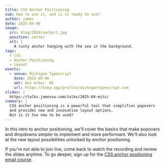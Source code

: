 ```yaml
---
title: CSS Anchor Positioning
sub: How to use it, and is it ready to use?
author: james
date: 2025-05-06
image:
  src: blog/2024/anchor1.jpg
  position: center
  alt: |
    A rusty anchor hanging with the sea in the background.
tags:
  - CSS
  - Anchor Positioning
  - Layout
events:
  - venue: Michigan Typescript
    date: 2025-05-06
    adr: Ann Arbor, MI
    url: https://bsky.app/profile/michigantypescript.com
slides: |
  https://talks.jamessw.com/talks/2025-04-mits/
summary: |
  CSS anchor positioning is a powerful tool that simplifies popovers
  and provides new and innovative layout options.
  But is it too new to be used?
---
```


In this intro to anchor positioning,
we'll cover the basics that
make popovers and dropdowns
simpler to implement and more performant.
We'll also look at the new layout possibilities
unlocked by anchor positioning.

If you're not able to join live, come back
to watch the recording and review the slides anytime.
To go deeper, sign up for the
[CSS anchor positioning email course](/learn/courses/anchor-positioning/).
